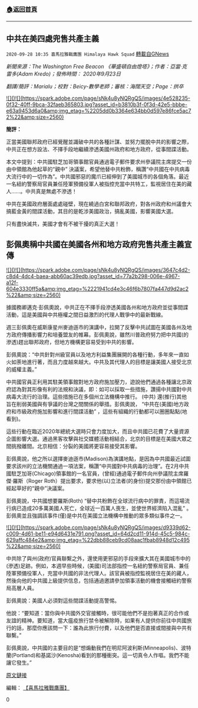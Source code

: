 ###  [:house:返回首頁](https://github.com/ourhimalayas/txt)
---

## 中共在美四處兜售共產主義
`2020-09-28 10:35 喜馬拉雅戰鷹團 Himalaya Hawk Squad` [轉載自GNews](https://gnews.org/zh-hant/388613/)

*新聞來源：The Washington Free Beacon 《華盛頓自由燈塔》；作者：亞當·克雷多(Adam Kredo)；發佈時間： 2020年9月23日*

*翻譯/簡評：Marialu；校對：Beicy-數學老師；審核：海闊天空；Page：拱卒*

[!\[\]()!\[\](https://spark.adobe.com/page/sNk4u8yNQRgQS/images/4e528235-0f32-40ff-9bca-32faeb365803.jpg?asset_id=b3810b3f-0f3d-42e5-bbbe-e63a9453d6a0&amp;img_etag=%2205dd0b3364e634bb0d597e86fce5ac72%22&amp;size=2560)](https://spark.adobe.com/page/sNk4u8yNQRgQS/images/4e528235-0f32-40ff-9bca-32faeb365803.jpg?asset_id=b3810b3f-0f3d-42e5-bbbe-e63a9453d6a0&amp;img_etag=%2205dd0b3364e634bb0d597e86fce5ac72%22&amp;size=1024)

**簡評：**

正當美國聯邦政府已經覺醒並識破中共的各種計謀、並努力擺脫中共的影響之際，中共正在想方設法、不擇手段地繼續滲透美國州政府和地方政府，從事間諜活動。

本文中提到：中共國駐芝加哥領事館官員通過電子郵件要求州參議院主席提交一份由中領館為他起草的“親中” 決議案，希望他替中共粉飾，稱讚“中共國在中共病毒大流行中的一切作為”。中共國邪惡的魔爪已經伸到了美國城市的各個角落。最近一名紐約警察局官員兼任陸軍預備役軍人被指控充當中共特工，監視居住在美的藏人……。中共真是無處不滲透！

中共在美國政府層面處處碰壁，現在繞過白宮和聯邦政府，對各州政府和州議會大搞藍金黃的間諜活動，其目的是乾涉美國政治，搞亂美國，影響美國大選。

只有盡快滅共，美國才會有不被干擾的真正大選！

## **彭佩奧稱中共國在美國各州和地方政府兜售共產主義宣傳**

[!\[\]()!\[\](https://spark.adobe.com/page/sNk4u8yNQRgQS/images/3647c4d2-c8d4-4dc4-baea-abb60ac39edb.jpg?asset_id=77a2b298-006e-4967-a12f-604e3330ff5a&amp;img_etag=%2221941cd4e3c46f6b7807fa447d9d2ac2%22&amp;size=2560)](https://spark.adobe.com/page/sNk4u8yNQRgQS/images/3647c4d2-c8d4-4dc4-baea-abb60ac39edb.jpg?asset_id=77a2b298-006e-4967-a12f-604e3330ff5a&amp;img_etag=%2221941cd4e3c46f6b7807fa447d9d2ac2%22&amp;size=1024)

據國務卿邁克·彭佩奧說，中共正在不擇手段滲透美國各州和地方政府並從事間諜活動，這是美國與中共極權之間日益激烈的代理人戰爭中的最新戰線。

週三彭佩奧在威斯康星州麥迪遜市的演講中，拉開了反擊中共試圖在美國各州及地方政府傳播影響力和培養盟友的帷幕。彭佩奧說，雖然川普政府努力把中共國(的滲透)趕出聯邦政府，但地方機構更容易受到中共的影響。

彭佩奧說：“中共針對州級官員以及地方利益集團展開的各種行動，多年來一直如火如荼地進行著，而且力度越來越大。中共及其代理人的目標是讓美國人接受北京的威權主義。”

中共國官員正利用其駐美領事館對地方政府施加壓力，遊說他們通過各種讓北京政府認為對其形像有利的法規和決議，即：如可以採取一些措施，讚揚中共國對中共病毒大流行的治理。這些措施已在多個州立法機構中推行。 (中共) 還(推行)其他旨在削弱美國與有爭議的台灣之間關係的舉措。彭佩奧說， “中共在(美國)地方政府和市級政府施加影響和進行間諜活動” ，這些有組織的行動都可以圈圈點點(地看到)。

這些行動在臨近2020年總統大選時只會力度加大，而且中共國已花費了大量資源企圖影響大選。通過黑客攻擊與社交媒體活動相結合，北京的目標是在美國大眾之間挑撥離間。北京相信：分裂的美國將更容易接受其影響。

彭佩奧說，他之所以選擇麥迪遜市(Madison)為演講地點，是因為中共國最近試圖要求該州的立法機關通過一項法案，稱讚“中共國對中共病毒的治理”。在2月中共國駐芝加哥(Chicago)領事館的一名官員，(曾經)通過電子郵件向州參議院主席羅傑·羅斯（Roger Roth）提出要求，要求他(以)立法者(的身份)提交那份由中領館已經起草好的“親中”決議案。

彭佩奧說，中共國想要羅斯(Roth) “替中共粉飾在全球流行病中的罪責，而這場流行病已造成20多萬美國人死亡，全球近一百萬人喪生，並使世界經濟陷入混亂” 。彭佩奧並且強調該事件(僅)是中共在美國立法機構中推動的眾多類似事件之一。

[!\[\]()!\[\](https://spark.adobe.com/page/sNk4u8yNQRgQS/images/d9339d62-c009-4d61-be11-e94d6431e791.png?asset_id=64d2cd11-914d-45c5-984c-629affc484e2&amp;img_etag=%22dbb88ceb9cd08aac1fbab8948d12c495%22&amp;size=2560)](https://spark.adobe.com/page/sNk4u8yNQRgQS/images/d9339d62-c009-4d61-be11-e94d6431e791.png?asset_id=64d2cd11-914d-45c5-984c-629affc484e2&amp;img_etag=%22dbb88ceb9cd08aac1fbab8948d12c495%22&amp;size=1024)

中共除了與州(政府)官員聯繫之外，還使用更邪惡的手段來擴大其在美國城市中的(滲透)足跡。例如，本週早些時候，(美國)司法部指控一名紐約警察局官員、兼任陸軍預備役軍人，充當中共國的非法代理人。該官員被指控監視居住在美的藏人，然後向他的中共國上級提供信息，包括通過邀請參加領事活動的機會接觸紐約警察局高層人員。

彭佩奧說：美國人必須對這些間諜活動提高警惕。

他說：“要知道：當你與中共國外交官接觸時，很可能他們不是抱著真正的合作或友誼的精神。要知道，當大瘟疫旅行禁令被解除時，如果有人提供你前往中共國旅行的話，那麼你應該問一下：誰為此旅行付費，以及他們是否直接或間接與中共有聯繫。”

彭佩奧說，中共國的主要目的是“想煽動我們在明尼阿波利斯(Minneapolis)、波特蘭(Portland)和基諾沙(Kenosha)看到的那種衝突。這一切真令人作嘔。我們不能讓它發生。”

[原文鏈接](https://gnews.org/zh-hans/author/himalaya_hawk/)

編輯： [【喜馬拉雅戰鷹團】](https://spark.adobe.com/page/sNk4u8yNQRgQS/)

0
